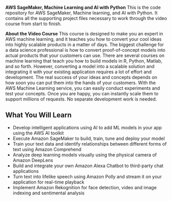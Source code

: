 **AWS SageMaker, Machine Learning and AI with Python**
This is the code repository for AWS SageMaker, Machine learning, and AI with Python. It contains all the supporting project files necessary to work through the video course from start to finish.

**About the Video Course**
This course is designed to make you an expert in AWS machine learning, and it teaches you how to convert your cool ideas into highly scalable products in a matter of days. The biggest challenge for a data science professional is how to convert proof-of-concept models into actual products that your customers can use. There are several courses on machine learning that teach you how to build models in R, Python, Matlab, and so forth. However, converting a model into a scalable solution and integrating it with your existing application requires a lot of effort and development. The real success of your ideas and concepts depends on how soon you can put them into the hands of your customers. With the AWS Machine Learning service, you can easily conduct experiments and test your concepts. Once you are happy, you can instantly scale them to support millions of requests. No separate development work is needed.

<H2>What You Will Learn</H2>
<DIV class=book-info-will-learn-text>
<UL>
<LI>Develop intelligent applications using AI to add ML models in your app using the AWS AI toolkit 
<LI>Execute Amazon SageMaker to build, train, tune and deploy your model 
<LI>Train your text data and identify relationships between different forms of text using Amazon Comprehend 
<LI>Analyze deep learning models visually using the physical camera of Amazon DeepLens 
<LI>Build and integrate your own Amazon Alexa Chatbot to third-party chat applications 
<LI>Turn text into lifelike speech using Amazon Polly and stream it on your application for real-time playback 
<LI>Implement Amazon Rekognition for face detection, video and image indexing and sentimental analysis </LI></UL></DIV>
